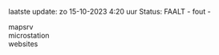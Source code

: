 laatste update: 
zo 15-10-2023  4:20   uur 
Status: FAALT - fout - 
<div class="service R">mapsrv</div><div class="service R">microstation</div><div class="service Y">websites</div>